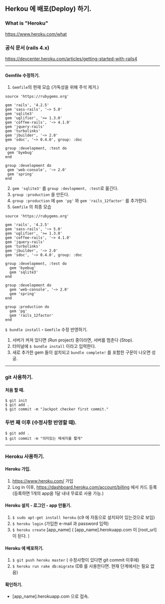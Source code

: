 ## Herkou 에 배포(Deploy) 하기.

### What is "Heroku"
https://www.heroku.com/what

### 공식 문서 (rails 4.x)
https://devcenter.heroku.com/articles/getting-started-with-rails4

***

#### Gemfile 수정하기.

1. `Gemfile`의 현재 모습 (가독성을 위해 주석 제거.)

```
source 'https://rubygems.org'

gem 'rails', '4.2.5'
gem 'sass-rails', '~> 5.0'
gem 'sqlite3'
gem 'uglifier', '>= 1.3.0'
gem 'coffee-rails', '~> 4.1.0'
gem 'jquery-rails'
gem 'turbolinks'
gem 'jbuilder', '~> 2.0'
gem 'sdoc', '~> 0.4.0', group: :doc

group :development, :test do
 gem 'byebug'
end

group :development do
 gem 'web-console', '~> 2.0'
 gem 'spring'
end
```

2. `gem 'sqlite3'` 를 `group :devlopment, :test`로 옮긴다.
3. `group :production` 을 만든다.
4. `group :production` 에 `gem 'pg'` 와 `gem 'rails_12factor'` 를 추가한다.
5. `Gemfile` 의 최종 모습

```
source 'https://rubygems.org'

gem 'rails', '4.2.5'
gem 'sass-rails', '~> 5.0'
gem 'uglifier', '>= 1.3.0'
gem 'coffee-rails', '~> 4.1.0'
gem 'jquery-rails'
gem 'turbolinks'
gem 'jbuilder', '~> 2.0'
gem 'sdoc', '~> 0.4.0', group: :doc

group :development, :test do
  gem 'byebug'
  gem 'sqlite3'
end

group :development do
  gem 'web-console', '~> 2.0'
  gem 'spring'
end

group :production do
  gem 'pg'
  gem 'rails_12factor'
end
```
`$ bundle install` **-** `Gemfile` 수정 반영하기.

1. 서버가 켜져 있다면 (Run project) 중이라면, 서버를 멈춘다 (Stop).
2. 터미널에 `$ bundle install` 이라고 입력한다.
3. 새로 추가한 gem 들이 설치되고 `bundle complete!` 를 포함한 구문이 나오면 성공.

***

### git 사용하기.

#### 처음 할 때.

```
$ git init
$ git add .
$ git commit -m "Jackpot checker first commit."
```

### 두번 째 이후 (수정사항 반영할 때).

```
$ git add .
$ git commit -m "의미있는 메세지를 짧게"
```

***

### Heroku 사용하기.

#### Heroku 가입.

1. https://www.heroku.com/ 가입
2. Log in 이후, https://dashboard.heroku.com/account/billing 에서 카드 등록 (등록하면 1개의 app을 1달 내내 무료로 사용 가능.)

#### Heroku 설치 - 로그인 - app 만들기.

1. `$ sudo apt-get install heroku` (c9 에 자동으로 설치되어 있는것으로 보임)
2. `$ heroku login` (가입한 e-mail 과 password 입력)
3. `$ heroku create` [app_name] ( [app_name].herokuapp.com 이 [root_url] 이 된다. )

#### Heroku 에 배포하기.

1. `$ git push heroku master` ( 수정사항이 있다면 git commit 이후에)
2. `$ heroku run rake db:migrate` (DB 를 사용한다면. 현재 단계에서는 필요 없음)

#### 확인하기.

- [app_name].herokuapp.com 으로 접속.
